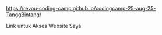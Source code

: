 https://revou-coding-camp.github.io/codingcamp-25-aug-25-TanggBintang/

Link untuk Akses Website Saya
